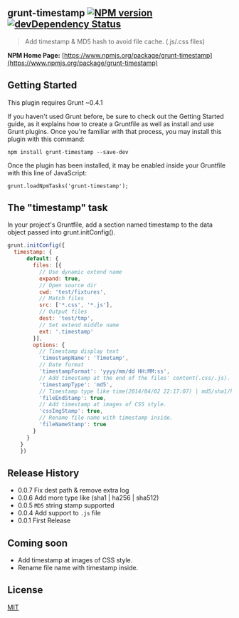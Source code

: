 ## grunt-timestamp [![NPM version](https://badge.fury.io/js/grunt-timestamp.png)](http://badge.fury.io/js/grunt-timestamp) [![devDependency Status](https://david-dm.org/hzlzh/grunt-timestamp/dev-status.png?theme=shields.io)](https://david-dm.org/hzlzh/grunt-timestamp#info=devDependencies)

> Add timestamp & MD5 hash to avoid file cache. (.js/.css files)

**NPM Home Page:** [https://www.npmjs.org/package/grunt-timestamp](https://www.npmjs.org/package/grunt-timestamp)

## Getting Started

This plugin requires Grunt ~0.4.1

If you haven't used Grunt before, be sure to check out the Getting Started guide, as it explains how to create a Gruntfile as well as install and use Grunt plugins. Once you're familiar with that process, you may install this plugin with this command:

	npm install grunt-timestamp --save-dev
	
Once the plugin has been installed, it may be enabled inside your Gruntfile with this line of JavaScript:

	grunt.loadNpmTasks('grunt-timestamp');

## The "timestamp" task

In your project's Gruntfile, add a section named timestamp to the data object passed into grunt.initConfig().

```javascript
grunt.initConfig({
  timestamp: {
      default: {
        files: [{
          // Use dynamic extend name
          expand: true,
          // Open source dir
          cwd: 'test/fixtures',
          // Match files
          src: ['*.css', '*.js'],
          // Output files
          dest: 'test/tmp',
          // Set extend middle name
          ext: '.timestamp'
        }],
        options: {
          // Timestamp display text
          'timestampName': 'Timetamp',
          // Date format
          'timestampFormat': 'yyyy/mm/dd HH:MM:ss',
          // Add timestamp at the end of the files' content(.css/.js).
          'timestampType': 'md5',
          // Timestamp type like time(2014/04/02 22:17:07) | md5/sha1/ha256/sha512).
          'fileEndStamp': true,
          // Add timestamp at images of CSS style.
          'cssImgStamp': true,
          // Rename file name with timestamp inside.
          'fileNameStamp': true
        }
      }
    }
    })
```

## Release History

* 0.0.7 Fix dest path & remove extra log
* 0.0.6 Add more type like (sha1 | ha256 | sha512)
* 0.0.5 `MD5` string stamp supported
* 0.0.4 Add support to `.js` file
* 0.0.1 First Release

## Coming soon

* Add timestamp at images of CSS style.
* Rename file name with timestamp inside.

## License

[MIT](http://rem.mit-license.org/)
